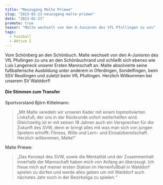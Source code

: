 ```yaml
---
title: "Neuzugang Malte Priewe"
slug: "2023-02-23-neuzugang-malte-priewe"
date: "2023-02-23"
promote: true
teaser: "Malte wechselt von den A-Junioren des VfL Pfullingen zu uns"
tags:
  - Fussball
  - Aktive I
---
```

Vom Schönberg an den Schönbuch. Malte wechselt von den A-Junioren des VfL Pfullingen zu uns an den Schönbuchrand und schließt sich ebenso wie Luis Langeneck unserer Ersten Mannschaft an. Malte absolvierte seine fußballerische Ausbildung unter anderem in Oferdingen, Sondelfingen, beim SSV Reutlingen und zuletzt beim VfL Pfullingen. Herzlich Willkommen bei unserem SV Walddorf!

#### Die Stimmen zum Transfer

Sportvorstand Björn Kittelmann:

> „Mit Malte veredeln wir unseren Kader mit einem topmotivierten Linksfuß, der uns in der Rückrunde sofort weiterhelfen wird. Gleichzeitig ist er mit seinen 18 Jahren auch ein Versprechen für die Zukunft des SVW, denn er bringt alles mit was man sich von jungen Spielern erhofft: Fitness, Wille und Lern- und Einsatzbereitschaft.  Herzlich willkommen, Malte!“

Malte Priewe:

> „Das Konzept des SVW, sowie die Mentalität und der Zusammenhalt innerhalb der Mannschaft haben mich von Anfang an überzeugt. Ich freue mich auf meiner ersten Station im Herrenfußball in Walddorf spielen zu dürfen und werde alles geben um mit Walddorf auch nächstes Jahr noch in der Bezirksliga zu spielen.“
